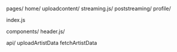 <!-- main files -->
pages/
    home/
    uploadcontent/
    streaming.js/
    poststreaming/
    profile/

index.js

components/
        header.js/

api/
    uploadArtistData
    fetchArtistData

<!--  -->
